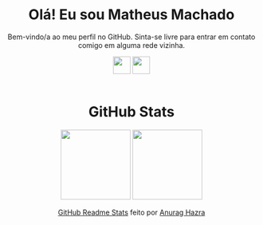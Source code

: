 
<!--
**mmdec/mmdec** is a ✨ _special_ ✨ repository because its `README.md` (this file) appears on your GitHub profile.

Here are some ideas to get you started:

- 🔭 I’m currently working on ...
- 🌱 I’m currently learning ...
- 👯 I’m looking to collaborate on ...
- 🤔 I’m looking for help with ...
- 💬 Ask me about ...
- 📫 How to reach me: ...
- 😄 Pronouns: ...
- ⚡ Fun fact: ...
-->

<div align="center">
  <h1>Olá! Eu sou Matheus Machado</h1>
  <p>Bem-vindo/a ao meu perfil no GitHub. Sinta-se livre para entrar em contato comigo em alguma rede vizinha.</p>
</div>

<div align="center">
  <a href="https://www.linkedin.com/in/mmdec/" target="_blank"><img height="35em" src="https://img.shields.io/badge/-LinkedIn-%230077B5?style=for-the-badge&logo=linkedin&logoColor=white" target="_blank"></a> 
  <a href="mailto:mmdec.dev@gmail.com" target="_blank"><img height="35em" src="https://img.shields.io/badge/Gmail-D14836?style=for-the-badge&logo=gmail&logoColor=white" target="_blank"></a>
</div><br>

<div align="center">
  <h1>GitHub Stats</h1>
  <img height="140em"src="https://github-readme-stats.vercel.app/api?username=mmdec&show_icons=true&theme=tokyonight" /> 
  <img height="140em" src="https://github-readme-stats.vercel.app/api/top-langs/?username=mmdec&theme=tokyonight&layout=compact" />
</div> 
  
<div align="center">
  <p><a href="https://github.com/anuraghazra/github-readme-stats" target="_blank">GitHub Readme Stats</a> feito por <a href="https://github.com/anuraghazra" target="_blank">Anurag Hazra</a></p>
</div>

